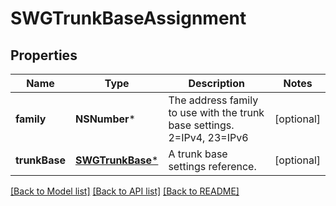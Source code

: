 # SWGTrunkBaseAssignment

## Properties
Name | Type | Description | Notes
------------ | ------------- | ------------- | -------------
**family** | **NSNumber*** | The address family to use with the trunk base settings. 2&#x3D;IPv4, 23&#x3D;IPv6 | [optional] 
**trunkBase** | [**SWGTrunkBase***](SWGTrunkBase.md) | A trunk base settings reference. | [optional] 

[[Back to Model list]](../README.md#documentation-for-models) [[Back to API list]](../README.md#documentation-for-api-endpoints) [[Back to README]](../README.md)


